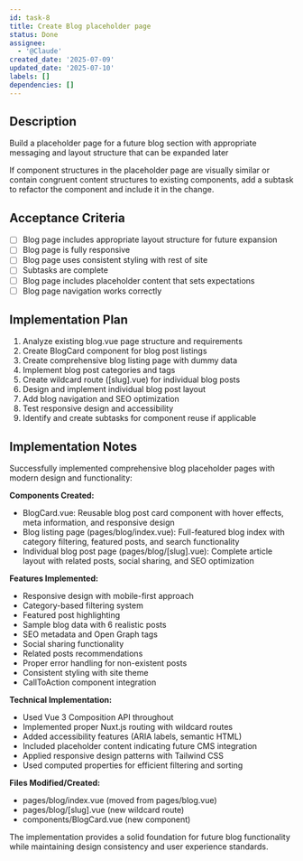 ```yaml
---
id: task-8
title: Create Blog placeholder page
status: Done
assignee:
  - '@Claude'
created_date: '2025-07-09'
updated_date: '2025-07-10'
labels: []
dependencies: []
---
```


## Description

Build a placeholder page for a future blog section with appropriate messaging and layout structure that can be expanded later

If component structures in the placeholder page are visually similar or contain congruent content structures to existing components, add a subtask to refactor the component and include it in the change.

## Acceptance Criteria

- [ ] Blog page includes appropriate layout structure for future expansion
- [ ] Blog page is fully responsive
- [ ] Blog page uses consistent styling with rest of site
- [ ] Subtasks are complete
- [ ] Blog page includes placeholder content that sets expectations
- [ ] Blog page navigation works correctly
## Implementation Plan

1. Analyze existing blog.vue page structure and requirements
2. Create BlogCard component for blog post listings
3. Create comprehensive blog listing page with dummy data
4. Implement blog post categories and tags
5. Create wildcard route ([slug].vue) for individual blog posts
6. Design and implement individual blog post layout
7. Add blog navigation and SEO optimization
8. Test responsive design and accessibility
9. Identify and create subtasks for component reuse if applicable

## Implementation Notes

Successfully implemented comprehensive blog placeholder pages with modern design and functionality:

**Components Created:**
- BlogCard.vue: Reusable blog post card component with hover effects, meta information, and responsive design
- Blog listing page (pages/blog/index.vue): Full-featured blog index with category filtering, featured posts, and search functionality
- Individual blog post page (pages/blog/[slug].vue): Complete article layout with related posts, social sharing, and SEO optimization

**Features Implemented:**
- Responsive design with mobile-first approach
- Category-based filtering system
- Featured post highlighting
- Sample blog data with 6 realistic posts
- SEO metadata and Open Graph tags
- Social sharing functionality
- Related posts recommendations
- Proper error handling for non-existent posts
- Consistent styling with site theme
- CallToAction component integration

**Technical Implementation:**
- Used Vue 3 Composition API throughout
- Implemented proper Nuxt.js routing with wildcard routes
- Added accessibility features (ARIA labels, semantic HTML)
- Included placeholder content indicating future CMS integration
- Applied responsive design patterns with Tailwind CSS
- Used computed properties for efficient filtering and sorting

**Files Modified/Created:**
- pages/blog/index.vue (moved from pages/blog.vue)
- pages/blog/[slug].vue (new wildcard route)
- components/BlogCard.vue (new component)

The implementation provides a solid foundation for future blog functionality while maintaining design consistency and user experience standards.
